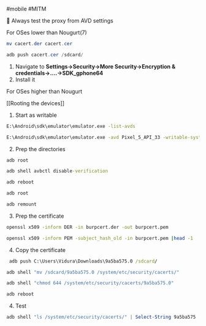 #mobile #MITM 

🔴 Always test the proxy from AVD settings

For OSes lower than Nougurt(7)

```powershell
mv cacert.der cacert.cer
```

```powershell
adb push cacert.cer /sdcard/
```

1. Navigate to **Settings->Security->More Security->Encryption & credentials->....->SDK_gphone64**
2. Install it

For OSes higher than Nougurt

[[Rooting the devices]]

1. Start as writable
```cmd 
E:\Android\sdk\emulator\emulator.exe -list-avds
```

```cmd
E:\Android\sdk\emulator\emulator.exe -avd Pixel_5_API_33 -writable-system
```

2.  Prep the directories

```cmd
adb root
```

```cmd
adb shell avbctl disable-verification
```

```cmd
adb reboot
```

```cmd
adb root
```

```cmd
adb remount
```

3. Prep the certificate

```bash
openssl x509 -inform DER -in burpcert.der -out burpcert.pem  
```

```bash
openssl x509 -inform PEM -subject_hash_old -in burpcert.pem |head -1
```

4. Copy the certificate 

```cmd
 adb push C:\Users\Vidura\Downloads\9a5ba575.0 /sdcard/
```

```cmd
adb shell "mv /sdcard/9a5ba575.0 /system/etc/security/cacerts/"
```

```cmd
adb shell "chmod 644 /system/etc/security/cacerts/9a5ba575.0"
```

```cmd
adb reboot
```

4. Test

```powershell
adb shell "ls /system/etc/security/cacerts/" | Select-String 9a5ba575
```
